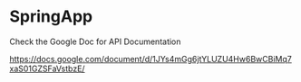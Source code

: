 # SpringApp

Check the Google Doc for API Documentation 

https://docs.google.com/document/d/1JYs4mGg6jtYLUZU4Hw6BwCBiMq7xaS01GZSFaVstbzE/
